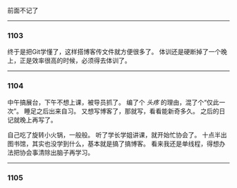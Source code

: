 前面不记了
***
### 1103
终于是把Git学懂了，这样搭博客传文件就方便很多了。
体训还是硬断掉了一个晚上，正是效率很高的时候，必须得去体训了。
***
### 1104
中午搞展台，下午不想上课，被导员抓了。
编了个 *头疼* 的理由，混了个“仅此一次”。
睡足之后出来自习。
又想写博客了，那就写，看看能新奇多久。
之后的日记就晚上再写了。

自己吃了旋转小火锅，一般般。
听了学长学姐讲课，就开始忙协会了。
十点半出图书馆，其实也没学到什么，基本就是搞了搞博客。
看来我还是单线程，得想办法把协会事清除出脑子再学习。
***
### 1105
